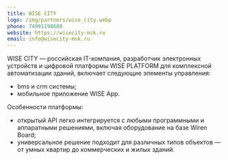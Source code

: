 ```yaml
---
title: WISE CITY
logo: /img/partners/wise_city.webp
phone: 74991198680 
website: https://wisecity-msk.ru
email: info@wisecity-msk.ru
---
```


WISE CITY  — российская IT-компания, разработчик электронных устройств и цифровой платформы WISE PLATFORM для комплексной автоматизации зданий, включает следующие элементы управления:
* bms и crm системы;
* мобильное приложение WISE App.

Особенности платформы:
* открытый API легко интегрируется с любыми программными и аппаратными решениями, включая оборудование на базе Wiren Board;
* универсальное решение подходит для различных типов объектов — от умных квартир до коммерческих и жилых зданий. 
